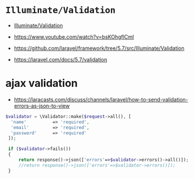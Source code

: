 
# `Illuminate/Validation`

* [Illuminate/Validation](https://github.com/laravel/framework/tree/5.7/src/Illuminate/Validation)

* https://www.youtube.com/watch?v=bsKOhgflCmI

* https://github.com/laravel/framework/tree/5.7/src/Illuminate/Validation

* https://laravel.com/docs/5.7/validation


# ajax validation

* https://laracasts.com/discuss/channels/laravel/how-to-send-validation-errors-as-json-to-view

```php
$validator = \Validator::make($request->all(), [
  'name'          => 'required',
  'email'         => 'required',
  'password'      => 'required'
 ]);

 if ($validator->fails())
 {
     return response()->json(['errors'=>$validator->errors()->all()]);
     //return response()->json(['errors'=>$validator->errors()]);
 }
```
